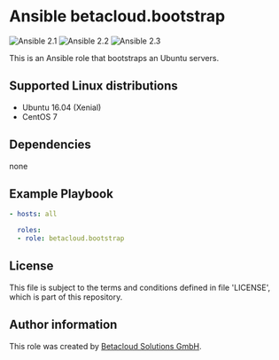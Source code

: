 # Ansible betacloud.bootstrap

![Ansible 2.1](https://img.shields.io/badge/Ansible-2.1-green.png?style=flat)
![Ansible 2.2](https://img.shields.io/badge/Ansible-2.2-green.png?style=flat)
![Ansible 2.3](https://img.shields.io/badge/Ansible-2.3-green.png?style=flat)

This is an Ansible role that bootstraps an Ubuntu servers.

Supported Linux distributions
-----------------------------

* Ubuntu 16.04 (Xenial)
* CentOS 7

Dependencies
------------

none

Example Playbook
----------------

```yml
- hosts: all

  roles:
  - role: betacloud.bootstrap
```

License
-------

This file is subject to the terms and conditions defined in file 'LICENSE',
which is part of this repository.

Author information
------------------

This role was created by [Betacloud Solutions GmbH](https://betacloud-solutions.de).
